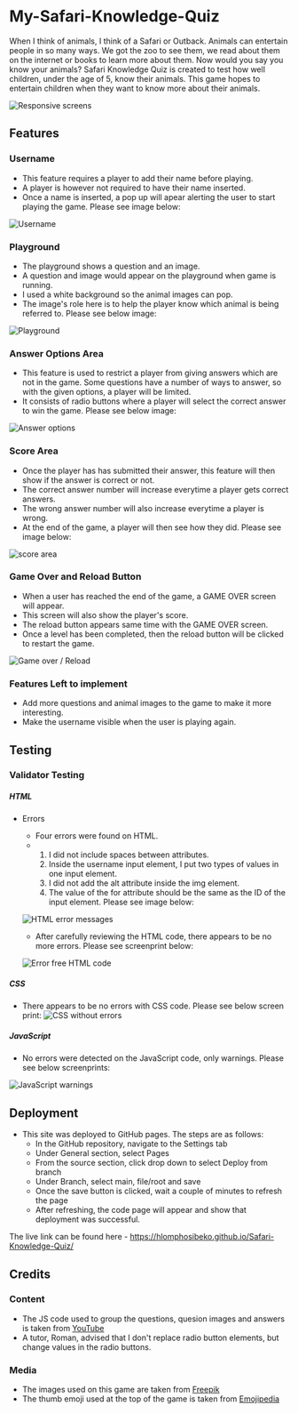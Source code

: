 # My-Safari-Knowledge-Quiz

When I think of animals, I think of a Safari or Outback. Animals can entertain people in so many ways. We got the zoo to see them, we read about them on the internet or books to learn more about them. Now would you say you know your animals? Safari Knowledge Quiz is created to test how well children, under the age of 5, know their animals. This game hopes to entertain children when they want to know more about their animals. 

![Responsive screens](README.md%20docs/amiresponsive-screens.png)

## Features 

### Username
- This feature requires a player to add their name before playing.
- A player is however not required to have their name inserted.
- Once a name is inserted, a pop up will apear alerting the user to start playing the game. Please see image below:

![Username](README.md%20docs/username-alert.png)

### Playground
- The playground shows a question and an image.
- A question and image would appear on the playground when game is running.
- I used a white background so the animal images can pop.
- The image's role here is to help the player know which animal is being referred to. Please see below image:

![Playground](README.md%20docs/playground-screen.png)

### Answer Options Area
- This feature is used to restrict a player from giving answers which are not in the game. Some questions have a number of ways to answer, so with the given options, a player will be limited.
- It consists of radio buttons where a player will select the correct answer to win the game. Please see below image:

![Answer options](README.md%20docs/answer-options.png)

### Score Area
- Once the player has has submitted their answer, this feature will then show if the answer is correct or not.
- The correct answer number will increase everytime a player gets correct answers.
- The wrong answer number will also increase everytime a player is wrong.
- At the end of the game, a player will then see how they did. Please see image below:

![score area](README.md%20docs/score-section.png)

### Game Over and Reload Button
- When a user has reached the end of the game, a GAME OVER screen will appear.
- This screen will also show the player's score.
- The reload button appears same time with the GAME OVER screen.
- Once a level has been completed, then the reload button will be clicked to restart the game.

![Game over / Reload](README.md%20docs/gameover-reload-screen.png)

### Features Left to implement
* Add more questions and animal images to the game to make it more interesting.
* Make the username visible when the user is playing again.

## Testing

### Validator Testing

##### HTML
* Errors

    - Four errors were found on HTML.
    - 1. I did not include spaces between attributes. 
      2. Inside the username input element, I put two types of values in one input element.
      3. I did not add the alt attribute inside the img element.
      4. The value of the for attribute should be the same as the ID of the input element. Please see image below:

    ![HTML error messages](README.md%20docs/html-errors.png)

    - After carefully reviewing the HTML code, there appears to be no more errors. Please see screenprint below:

    ![Error free HTML code](README.md%20docs/html-error-free.png)

##### CSS
   - There appears to be no errors with CSS code. Please see below screen print:
    ![CSS without errors](README.md%20docs/css-no-errors.png)

##### JavaScript
   - No errors were detected on the JavaScript code, only warnings. Please see below screenprints:

   ![JavaScript warnings](README.md%20docs/js-warnings.png)    

## Deployment
* This site was deployed to GitHub pages. The steps are as follows:
    - In the GitHub repository, navigate to the Settings tab
    - Under General section, select Pages
    - From the source section, click drop down to select Deploy from branch 
    - Under Branch, select main, file/root and save  
    - Once the save button is clicked, wait a couple of minutes to refresh the page
    - After refreshing, the code page will appear and show that deployment was successful.

The live link can be found here - https://hlomphosibeko.github.io/Safari-Knowledge-Quiz/

## Credits
### Content
* The JS code used to group the questions, quesion images and answers is taken from [YouTube](https://www.youtube.com/channel/UCEsOe19aGFcM31zLG2M2sXw)
* A tutor, Roman, advised that I don't replace radio button elements, but change values in the radio buttons.


### Media
* The images used on this game are taken from [Freepik](https://www.freepik.com/free-photos-vectors/safari-animals/)
* The thumb emoji used at the top of the game is taken from [Emojipedia](https://emojipeadia.org/thums-up)
